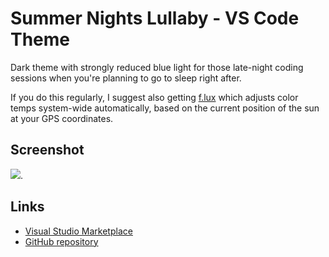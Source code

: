 # Summer Nights Lullaby - VS Code Theme

Dark theme with strongly reduced blue light for those late-night coding sessions when you're planning to go to sleep right after.

If you do this regularly, I suggest also getting [f.lux](https://justgetflux.com/) which adjusts color temps system-wide automatically, based on the current position of the sun at your GPS coordinates.

## Screenshot

![](https://raw.githubusercontent.com/keatsdothu/summer_nights_lullaby_vscode_theme/master/summer_nights_lullaby_v1_screenie.png).

## Links

* [Visual Studio Marketplace](https://marketplace.visualstudio.com/items?itemName=keatsdothu.summer-nights)
* [GitHub repository](https://github.com/keatsdothu/summer_nights_vscode_theme)
